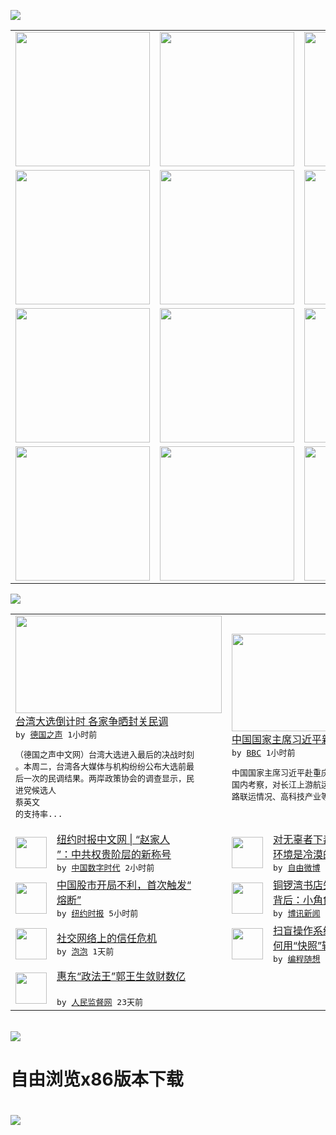 

<a href="https://github.com/greatfire/z/raw/master/FreeBrowser.apk"><img src="https://raw.githubusercontent.com/greatfire/wiki/master/x/header.png" /></a><table><tr><td width="262" align="center" valign="center"><a href="https://github.com/greatfire/wiki/wiki/nyt" title="纽约时报中文网 国际纵览"><img src="https://raw.githubusercontent.com/greatfire/wiki/master/x/nyt_flag.png" width="215"/></a></td><td width="262" align="center" valign="center"><a href="https://github.com/greatfire/wiki/wiki/dw" title=""><img src="https://raw.githubusercontent.com/greatfire/wiki/master/x/dw_flag.png" width="215"/></a></td><td width="262" align="center" valign="center"><a href="https://github.com/greatfire/wiki/wiki/rmjd" title=""><img src="https://raw.githubusercontent.com/greatfire/wiki/master/x/rmjd_flag.png" width="215"/></a></td></tr><tr><td width="262" align="center" valign="center"><a href="https://github.com/paopaonetizen/website" title="泡泡 - 未经审查的互联网信息"><img src="https://raw.githubusercontent.com/greatfire/wiki/master/x/pp_flag.png" width="215"/></a></td><td width="262" align="center" valign="center"><a href="https://github.com/getlantern/mirror" title="以及自由微博和GreatFire.org官方中文论坛"><img src="https://raw.githubusercontent.com/greatfire/wiki/master/x/lantern_flag.png" width="215"/></a></td><td width="262" align="center" valign="center"><a href="https://github.com/cdtmirrors/m/" title=""><img src="https://raw.githubusercontent.com/greatfire/wiki/master/x/cdt_flag.png" width="215"/></a></td></tr><tr><td width="262" align="center" valign="center"><a href="https://github.com/program-think/blog" title="编程随想的博客"><img src="https://raw.githubusercontent.com/greatfire/wiki/master/x/pt_flag.png" width="215"/></a></td><td width="262" align="center" valign="center"><a href="https://github.com/greatfire/wiki/wiki/bbc" title=""><img src="https://raw.githubusercontent.com/greatfire/wiki/master/x/bbc_flag.png" width="215"/></a></td><td width="262" align="center" valign="center"><a href="https://github.com/freeweibo/s" title="自由微博 - 匿名和不受屏蔽的新浪微博搜索"><img src="https://raw.githubusercontent.com/greatfire/wiki/master/x/fw_flag.png" width="215"/></a></td></tr><tr><td width="262" align="center" valign="center"><a href="https://github.com/greatfire/wiki/wiki/google" title=""><img src="https://raw.githubusercontent.com/greatfire/wiki/master/x/google_flag.png" width="215"/></a></td><td width="262" align="center" valign="center"><a href="https://github.com/bxnews/boxun" title=""><img src="https://raw.githubusercontent.com/greatfire/wiki/master/x/bx_flag.png" width="215"/></a></td><td width="262" align="center" valign="center"><a href="https://github.com/greatfire/wiki/wiki/open-source" title="欢迎访问GreatFire.org开发者项目网站"><img src="https://raw.githubusercontent.com/greatfire/wiki/master/x/open-source_flag.png" width="215"/></a></td></tr></table><img src="https://raw.githubusercontent.com/greatfire/wiki/master/x/newsfeed text.png" /><table cols="4"><tr><td colspan="2" width="380"><a href="http://dw.com/p/1HY4B?maca=chi-GK-text-greatfire-all-chinese-15625-xml-mrss"><img src="http://www.dw.com/image/0,,18944293_302,00.jpg" width="330" height="156"/></a></br><a href="http://dw.com/p/1HY4B?maca=chi-GK-text-greatfire-all-chinese-15625-xml-mrss">台湾大选倒计时 各家争晒封关民调</a></br><kbd> by <a href="http://dw.de">德国之声</a> 1小时前 </kbd></br><pre>（德国之声中文网）台湾大选进入最后的决战时刻<br/>。本周二，台湾各大媒体与机构纷纷公布大选前最<br/>后一次的民调结果。两岸政策协会的调查显示，民<br/>进党候选人蔡英文的支持率...</pre></td><td colspan="2" width="380"><a href="http://www.bbc.com/zhongwen/simp/china/2016/01/160105_china_xi_visit_chongqing"><img src="http://a.files.bbci.co.uk/worldservice/live/assets/images/2015/12/16/151216100137_xi_jinping_144_144x81_afp_nocredit.jpg" width="330" height="156"/></a></br><a href="http://www.bbc.com/zhongwen/simp/china/2016/01/160105_china_xi_visit_chongqing">中国国家主席习近平新年开工首日赴重庆考察</a></br><kbd> by <a href="http://www.bbc.co.uk/zhongwen/simp">BBC</a> 1小时前 </kbd></br><pre>中国国家主席习近平赴重庆进行2016年第一次<br/>国内考察，对长江上游航运中心建设、铁路公路水<br/>路联运情况、高科技产业等等进行了解。</pre></td></tr><tr><td><img src="http://chinadigitaltimes.net/chinese/files/2016/01/Screen-Shot-2016-01-05-at-%E4%B8%8A%E5%8D%8812.59.05.png" width="50" height="50"/></td><td width="280"><a href="http://feedproxy.google.com/~r/chinadigitaltimes/IyPt/~3/d8Etj9U0r_o/">纽约时报中文网 | “赵家人<br/>”：中共权贵阶层的新称号</a></br><kbd> by <a href="http://chinadigitaltimes.net/chinese/">中国数字时代</a> 2小时前 </kbd></td><td><img src="https://raw.githubusercontent.com/greatfire/wiki/master/x/fw_logo.png" width="50" height="50"/></td><td width="280"><a href="https://freeweibo.com/weibo/3927945762426456">对无辜者下毒手是可耻的。社会<br/>环境是冷漠的。相关部门...</a></br><kbd> by <a href="https://freeweibo.com/">自由微博</a> 3小时前 </kbd></td></tr><tr><td><img src="http://static01.nyt.com/images/2016/01/05/world/05markets/05markets-articleLarge.jpg" width="50" height="50"/></td><td width="280"><a href="https://d3qlz4p8smvoli.cloudfront.net/business/20160105/c05markets/">中国股市开局不利，首次触发“<br/>熔断”</a></br><kbd> by <a href="http://m.cn.nytimes.com/">纽约时报</a> 5小时前 </kbd></td><td><img src="https://raw.githubusercontent.com/greatfire/wiki/master/x/bx_logo.png" width="50" height="50"/></td><td width="280"><a href="http://www.boxun.com/news/gb/taiwan/2016/01/201601050918.shtml">铜锣湾书店失踪股东李波亲笔信<br/>背后：小角色掀滔天浪请...</a></br><kbd> by <a href="http://www.boxun.com">博讯新闻</a> 10小时前 </kbd></td></tr><tr><td><img src="https://raw.githubusercontent.com/greatfire/wiki/master/x/pp_logo.png" width="50" height="50"/></td><td width="280"><a href="https://pao-pao.net/article/655">社交网络上的信任危机</a></br><kbd> by <a href="https://pao-pao.net">泡泡</a> 1天前 </kbd></td><td><img src="http://lh4.googleusercontent.com/Uh2a4j8Qpt7M7Ghh3Sc5--4uug3ax5C9y9IkNfPp676ylq-PrzKqsjnEMZQJLgJWI6RmVKlscB923dou0EoXbXGBF-Y5s1toY1X7r8nAcA7fvml4r6B9S78YloA" width="50" height="50"/></td><td width="280"><a href="http://feedproxy.google.com/~r/programthink/~3/7yMP5T5J3II/system-vm-7.html">扫盲操作系统虚拟机[7]：如<br/>何用“快照”辅助安全加...</a></br><kbd> by <a href="http://program-think.blogspot.com">编程随想</a> 9天前 </kbd></td></tr><tr><td><img src="http://www.rmjdw.com/uploads/151213/3-151213135J1423.jpg" width="50" height="50"/></td><td width="280"><a href="http://www.rmjdw.com//tebiebaodao/20151213/15247.html">惠东“政法王”郭王生敛财数亿<br/> </a></br><kbd> by <a href="http://www.rmjdw.com/">人民监督网</a> 23天前 </kbd></td></table></br><a href="https://github.com/greatfire/z/raw/master/FreeBrowser.apk"><img src="https://raw.githubusercontent.com/greatfire/wiki/master/x/download app.png" /></a><h1>自由浏览x86版本下载<h1><a href="https://github.com/greatfire/z/raw/master/FreeBrowser-x86.apk"><img src="https://raw.githubusercontent.com/greatfire/images/master/fb86.qr.png" /></a>